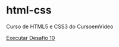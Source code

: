 # html-css
 Curso de HTML5 e CSS3 do CursoemVideo

 <a href="https://lucasdleandro.github.io/html-css/exercicios/desafio10/android.html" target="_blank">Executar Desafio 10</a>
